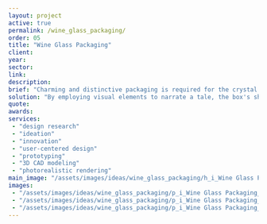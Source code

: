 ```yaml
---
layout: project
active: true
permalink: /wine_glass_packaging/
order: 05
title: "Wine Glass Packaging"
client:
year:
sector:
link:
description: 
brief: "Charming and distinctive packaging is required for the crystal wine glasses."
solution: "By employing visual elements to narrate a tale, the box's shape effectively conveys its contents. The box is made from a single piece of cardboard that is folded to offer highly functional support for the wine glasses."
quote:
awards:
services:
 - "design research"
 - "ideation"
 - "innovation"
 - "user-centered design"
 - "prototyping"
 - "3D CAD modeling"
 - "photorealistic rendering"
main_image: "/assets/images/ideas/wine_glass_packaging/h_i_Wine Glass Packaging.jpg"
images:
 - "/assets/images/ideas/wine_glass_packaging/p_i_Wine Glass Packaging_01.jpg"
 - "/assets/images/ideas/wine_glass_packaging/p_i_Wine Glass Packaging_02.jpg"
 - "/assets/images/ideas/wine_glass_packaging/p_i_Wine Glass Packaging_03.jpg"
---
```

